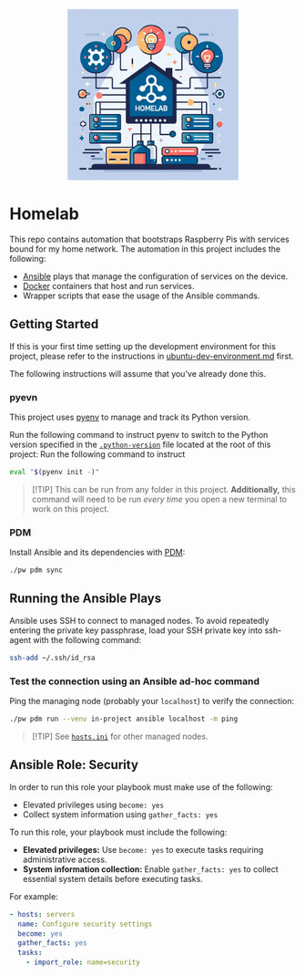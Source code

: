 <p align="center">
    <img src="./gallery/homelab-icon-1.png" alt="Homelab Icon" width="300" height="300">
</p>

# Homelab

This repo contains automation that bootstraps Raspberry Pis with services bound for my home
network. The automation in this project includes the following:

- [Ansible](https://www.ansible.com/) plays that manage the configuration of services on the device.
- [Docker](https://docs.docker.com/get-started/) containers that host and run services.
- Wrapper scripts that ease the usage of the Ansible commands.

## Getting Started

If this is your first time setting up the development environment for this project, please
refer to the instructions in [ubuntu-dev-environment.md](./docs/ubuntu-dev-environment.md)
first.

The following instructions will assume that you've already done this.

### pyevn

This project uses [pyenv](https://github.com/pyenv/pyenv) to manage and track its Python
version.

Run the following command to instruct pyenv to switch to the Python version specified in the
[`.python-version`](./.python-version) file located at the root of this project: Run the
following command to instruct

```bash
eval "$(pyenv init -)"
```

> \[!TIP\]
> This can be run from any folder in this project. **Additionally,** this command will need to
> be run *every time* you open a new terminal to work on this project.

### PDM

Install Ansible and its dependencies with [PDM](https://github.com/pdm-project/pdm):

```bash
./pw pdm sync
```

## Running the Ansible Plays

Ansible uses SSH to connect to managed nodes. To avoid repeatedly entering the private key
passphrase, load your SSH private key into ssh-agent with the following command:

```bash
ssh-add ~/.ssh/id_rsa
```

### Test the connection using an Ansible ad-hoc command

Ping the managing node (probably your `localhost`) to verify the connection:

```bash
./pw pdm run --venv in-project ansible localhost -m ping
```

> \[!TIP\]
> See [`hosts.ini`](./hosts.ini) for other managed nodes.

## Ansible Role: Security

In order to run this role your playbook must make use of the following:

- Elevated privileges using `become: yes`
- Collect system information using `gather_facts: yes`

To run this role, your playbook must include the following:

- **Elevated privileges:** Use `become: yes` to execute tasks requiring administrative access.
- **System information collection:** Enable `gather_facts: yes` to collect essential system
  details before executing tasks.

For example:

```yaml
- hosts: servers
  name: Configure security settings
  become: yes
  gather_facts: yes
  tasks:
    - import_role: name=security
```
